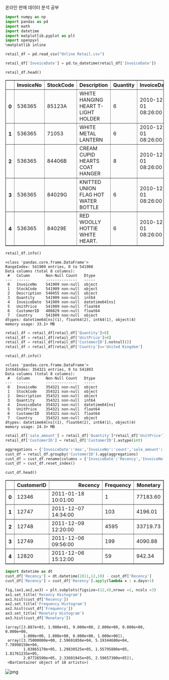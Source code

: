 온라인 판매 데이터 분석 공부


```python
import numpy as np
import pandas as pd
import math
import datetime
import matplotlib.pyplot as plt
import openpyxl
%matplotlib inline
```


```python
retail_df = pd.read_csv("Online Retail.csv")
```


```python
retail_df['InvoiceDate'] = pd.to_datetime(retail_df['InvoiceDate'])
```


```python
retail_df.head()
```




<div>
<style scoped>
    .dataframe tbody tr th:only-of-type {
        vertical-align: middle;
    }

    .dataframe tbody tr th {
        vertical-align: top;
    }

    .dataframe thead th {
        text-align: right;
    }
</style>
<table border="1" class="dataframe">
  <thead>
    <tr style="text-align: right;">
      <th></th>
      <th>InvoiceNo</th>
      <th>StockCode</th>
      <th>Description</th>
      <th>Quantity</th>
      <th>InvoiceDate</th>
      <th>UnitPrice</th>
      <th>CustomerID</th>
      <th>Country</th>
    </tr>
  </thead>
  <tbody>
    <tr>
      <th>0</th>
      <td>536365</td>
      <td>85123A</td>
      <td>WHITE HANGING HEART T-LIGHT HOLDER</td>
      <td>6</td>
      <td>2010-12-01 08:26:00</td>
      <td>2.55</td>
      <td>17850.0</td>
      <td>United Kingdom</td>
    </tr>
    <tr>
      <th>1</th>
      <td>536365</td>
      <td>71053</td>
      <td>WHITE METAL LANTERN</td>
      <td>6</td>
      <td>2010-12-01 08:26:00</td>
      <td>3.39</td>
      <td>17850.0</td>
      <td>United Kingdom</td>
    </tr>
    <tr>
      <th>2</th>
      <td>536365</td>
      <td>84406B</td>
      <td>CREAM CUPID HEARTS COAT HANGER</td>
      <td>8</td>
      <td>2010-12-01 08:26:00</td>
      <td>2.75</td>
      <td>17850.0</td>
      <td>United Kingdom</td>
    </tr>
    <tr>
      <th>3</th>
      <td>536365</td>
      <td>84029G</td>
      <td>KNITTED UNION FLAG HOT WATER BOTTLE</td>
      <td>6</td>
      <td>2010-12-01 08:26:00</td>
      <td>3.39</td>
      <td>17850.0</td>
      <td>United Kingdom</td>
    </tr>
    <tr>
      <th>4</th>
      <td>536365</td>
      <td>84029E</td>
      <td>RED WOOLLY HOTTIE WHITE HEART.</td>
      <td>6</td>
      <td>2010-12-01 08:26:00</td>
      <td>3.39</td>
      <td>17850.0</td>
      <td>United Kingdom</td>
    </tr>
  </tbody>
</table>
</div>




```python
retail_df.info()
```

    <class 'pandas.core.frame.DataFrame'>
    RangeIndex: 541909 entries, 0 to 541908
    Data columns (total 8 columns):
     #   Column       Non-Null Count   Dtype         
    ---  ------       --------------   -----         
     0   InvoiceNo    541909 non-null  object        
     1   StockCode    541909 non-null  object        
     2   Description  540455 non-null  object        
     3   Quantity     541909 non-null  int64         
     4   InvoiceDate  541909 non-null  datetime64[ns]
     5   UnitPrice    541909 non-null  float64       
     6   CustomerID   406829 non-null  float64       
     7   Country      541909 non-null  object        
    dtypes: datetime64[ns](1), float64(2), int64(1), object(4)
    memory usage: 33.1+ MB



```python
retail_df = retail_df[retail_df['Quantity']>0]
retail_df = retail_df[retail_df['UnitPrice']>0]
retail_df = retail_df[retail_df['CustomerID'].notnull()]
retail_df = retail_df[retail_df['Country']=='United Kingdom']
```


```python
retail_df.info()
```

    <class 'pandas.core.frame.DataFrame'>
    Int64Index: 354321 entries, 0 to 541893
    Data columns (total 8 columns):
     #   Column       Non-Null Count   Dtype         
    ---  ------       --------------   -----         
     0   InvoiceNo    354321 non-null  object        
     1   StockCode    354321 non-null  object        
     2   Description  354321 non-null  object        
     3   Quantity     354321 non-null  int64         
     4   InvoiceDate  354321 non-null  datetime64[ns]
     5   UnitPrice    354321 non-null  float64       
     6   CustomerID   354321 non-null  float64       
     7   Country      354321 non-null  object        
    dtypes: datetime64[ns](1), float64(2), int64(1), object(4)
    memory usage: 24.3+ MB



```python
retail_df['sale_amount'] = retail_df['Quantity']*retail_df['UnitPrice']
retail_df['CustomerID'] = retail_df['CustomerID'].astype(int)
```


```python
aggregations = {'InvoiceDate':'max','InvoiceNo':'count','sale_amount':'sum'}
cust_df = retail_df.groupby('CustomerID').agg(aggregations)
cust_df = cust_df.rename(columns = {'InvoiceDate':'Recency','InvoiceNo':'Frequency','sale_amount':'Monetary'})
cust_df = cust_df.reset_index()
```


```python
cust_df.head()
```




<div>
<style scoped>
    .dataframe tbody tr th:only-of-type {
        vertical-align: middle;
    }

    .dataframe tbody tr th {
        vertical-align: top;
    }

    .dataframe thead th {
        text-align: right;
    }
</style>
<table border="1" class="dataframe">
  <thead>
    <tr style="text-align: right;">
      <th></th>
      <th>CustomerID</th>
      <th>Recency</th>
      <th>Frequency</th>
      <th>Monetary</th>
    </tr>
  </thead>
  <tbody>
    <tr>
      <th>0</th>
      <td>12346</td>
      <td>2011-01-18 10:01:00</td>
      <td>1</td>
      <td>77183.60</td>
    </tr>
    <tr>
      <th>1</th>
      <td>12747</td>
      <td>2011-12-07 14:34:00</td>
      <td>103</td>
      <td>4196.01</td>
    </tr>
    <tr>
      <th>2</th>
      <td>12748</td>
      <td>2011-12-09 12:20:00</td>
      <td>4595</td>
      <td>33719.73</td>
    </tr>
    <tr>
      <th>3</th>
      <td>12749</td>
      <td>2011-12-06 09:56:00</td>
      <td>199</td>
      <td>4090.88</td>
    </tr>
    <tr>
      <th>4</th>
      <td>12820</td>
      <td>2011-12-06 15:12:00</td>
      <td>59</td>
      <td>942.34</td>
    </tr>
  </tbody>
</table>
</div>




```python
import datetime as dt
cust_df['Recency'] = dt.datetime(2011,12,10) - cust_df['Recency']
cust_df['Recency'] = cust_df['Recency'].apply(lambda x : x.days+1)
```


```python
fig,(ax1,ax2,ax3) = plt.subplots(figsize=(12,4),nrows =1, ncols =3)
ax1.set_title('Recency Histogram')
ax1.hist(cust_df['Recency'])
ax2.set_title('Frequency Histogram')
ax2.hist(cust_df['Frequency'])
ax3.set_title('Monetary Histogram')
ax3.hist(cust_df['Monetary'])
```




    (array([3.887e+03, 1.900e+01, 9.000e+00, 2.000e+00, 0.000e+00, 0.000e+00,
            1.000e+00, 1.000e+00, 0.000e+00, 1.000e+00]),
     array([3.75000000e+00, 2.59691050e+04, 5.19344600e+04, 7.78998150e+04,
            1.03865170e+05, 1.29830525e+05, 1.55795880e+05, 1.81761235e+05,
            2.07726590e+05, 2.33691945e+05, 2.59657300e+05]),
     <BarContainer object of 10 artists>)




    
![png](output_12_1.png)
    



```python

```
